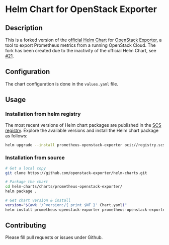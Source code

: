 # Helm Chart for OpenStack Exporter

## Description

This is a forked version of the [official Helm Chart](https://github.com/openstack-exporter/helm-charts) for [OpenStack Exporter](https://github.com/openstack-exporter/openstack-exporter), a tool to export Prometheus metrics from a running OpenStack Cloud.
The fork has been created due to the inactivity of the official Helm Chart, see [#21](https://github.com/openstack-exporter/helm-charts/issues/21).

## Configuration

The chart configuration is done in the `values.yaml` file.

## Usage

### Installation from helm registry
The most recent versions of Helm chart packages are published in the [SCS registry](https://registry.scs.community/harbor/projects/31/repositories/prometheus-openstack-exporter/artifacts-tab).
Explore the available versions and install the Helm chart package as follows:
```bash
helm upgrade --install prometheus-openstack-exporter oci://registry.scs.community/openstack-exporter/prometheus-openstack-exporter --version <version> 
```

### Installation from source
```bash
# Get a local copy
git clone https://github.com/openstack-exporter/helm-charts.git

# Package the chart
cd helm-charts/charts/prometheus-openstack-exporter/
helm package . 

# Get chart version & install
version="$(awk '/^version:/{ print $NF }' Chart.yaml)"
helm install prometheus-openstack-exporter prometheus-openstack-exporter-${version}.tgz
```

## Contributing

Please fill pull requests or issues under Github.
